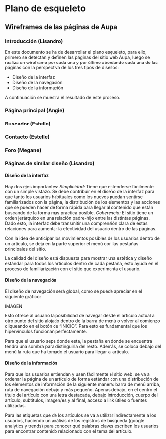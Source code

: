 # Plano de esqueleto

## Wireframes de las páginas de Aupa

### Introducción (Lisandro)

En este documento se ha de desarrollar el plano esqueleto, para ello, primero se detectan y definen las páginas del sitio web Aupa, luego se realiza un wireframe por cada una y por último abordando cada una de las páginas con la perspectiva de los tres tipos de diseños:

- Diseño de la interfaz
- Diseño de la navegación
- Diseño de la información

A continuación se muestra el resultado de este proceso.

### Página principal (Angie)

### Buscador (Estelle)

### Contacto (Estelle)

### Foro (Megane)

### Páginas de similar diseño (Lisandro)

#### Diseño de la interfaz
Hay dos ejes importantes:
 *Simplicidad:* Tiene que entenderse fácilmente con un simple vistazo. Se debe contribuir en el diseño de la interfaz para que tanto los usuarios habituales como los nuevos puedan sentirse familiarizados con la página, la distribución de los elementos y las acciones que se pueden hacer de forma rápida para llegar al contenido que están buscando de la forma mas practica posible.
 *Coherencia:*  El sitio tiene un orden jerárquico en una relación padre-hijo entre las distintas páginas. Dado esto, la interfaz debe transmitir una comprensión clara de estas relaciones para aumentar la efectividad del usuario dentro de las páginas.

Con la idea de anticipar los movimientos posibles de los usuarios dentro de un articulo, se deja en la parte superior el menú con las pestañas principales del sitio. 

La calidad del diseño está dispuesta para mostrar una estética y diseño estándar para todos los artículos dentro de cada pestaña, esto ayuda en el proceso de familiarización con el sitio que experimenta el usuario.

#### Diseño de la navegación

El diseño de navegación será global, como se puede apreciar en el siguiente gráfico:

IMAGEN

Esto ofrece al usuario la posibilidad de navegar desde el artículo actual a otro punto del sitio alojado dentro de la barra de menú o volver al comienzo cliqueando en el botón de “INICIO”. Para esto es fundamental que los hipervínculos funcionan perfectamente.

Para que el usuario sepa donde esta, la pestaña en donde se encuentra tendra una sombra para distinguirla del resto. Además, se coloca debajo del menú la ruta que ha tomado el usuario para llegar al articulo.

#### Diseño de la información

Para que los usuarios entiendan y usen fácilmente el sitio web, se va a ordenar la página de un artículo de forma estándar con una distribución de los elementos de información de la siguiente manera: barra de menú arriba, ruta de navegación debajo y más pequeño. Apenas debajo, en el centro el título del artículo con una letra destacada, debajo introducción, cuerpo del artículo, subtítulos, imagen/es y al final, acceso a link útiles o fuentes utilizadas.

Para las etiquetas que de los artículos se va a utilizar indirectamente a los usuarios, haciendo un análisis de los registros de búsqueda (google analytics y trends) para conocer qué palabras claves escriben los usuarios para encontrar contenido relacionado con el tema del artículo.

